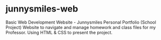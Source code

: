 # junnysmiles-web
Basic Web Development Website  - Junnysmiles Personal Portfolio (School Project)
Website to navigate and manage homework and class files for my Professor. Using HTML & CSS to present the project.
